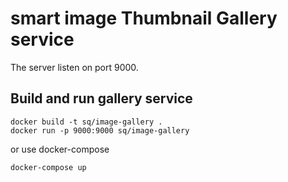 # smart image Thumbnail Gallery service

The server listen on port 9000.
 
## Build and run gallery service
 
```
docker build -t sq/image-gallery .
docker run -p 9000:9000 sq/image-gallery
```

or use docker-compose

```
docker-compose up
```
